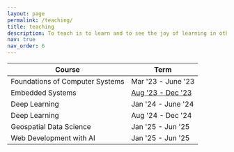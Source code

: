 ```yaml
---
layout: page
permalink: /teaching/
title: teaching
description: To teach is to learn and to see the joy of learning in others!
nav: true
nav_order: 6
---
```


| Course                          | Term                                       |
| ------------------------------- | ------------------------------------------ |
| Foundations of Computer Systems | Mar '23 - June '23                         |
| Embedded Systems                | [Aug '23 - Dec '23](/embedded-systems-23/) |
| Deep Learning                   | Jan '24 - June '24                         |
| Deep Learning                   | Aug '24 - Dec '24                          |
| Geospatial Data Science         | Jan '25 - Jun '25                         |
| Web Development with AI         | Jan '25 - Jun '25                         |
